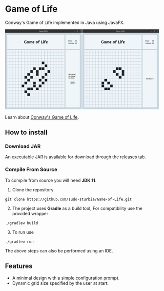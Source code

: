 # Game of Life
Conway's Game of Life implemented in Java using JavaFX.

![screenshot](images/screenshot.png)

Learn about [Conway's Game of Life](https://en.wikipedia.org/wiki/Conway%27s_Game_of_Life).

## How to install
### Download JAR
An executable JAR is available for download through the releases tab.

### Compile From Source
To compile from source you will need **JDK 11**.

1. Clone the repository

```shell
git clone https://github.com/sudo-sturbia/Game-of-Life.git
```

2. The project uses **Gradle** as a build tool, For compatibility use the provided wrapper

```shell
./gradlew build
```

3. To run use

```shell
./gradlew run
```

The above steps can also be performed using an IDE.

## Features

- A minimal design with a simple configuration prompt.
- Dynamic grid size specified by the user at start.

